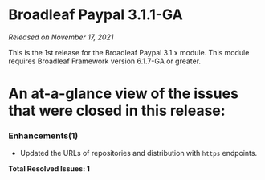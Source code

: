 # Broadleaf Paypal 3.1.1-GA

_Released on November 17, 2021_

This is the 1st release for the Broadleaf Paypal 3.1.x module.  This module requires Broadleaf Framework version 6.1.7-GA or greater.

# An at-a-glance view of the issues that were closed in this release:

### Enhancements(1)
- Updated the URLs of repositories and distribution with `https` endpoints.

**Total Resolved Issues: 1**

